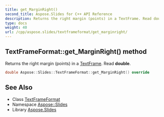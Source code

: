 ```yaml
---
title: get_MarginRight()
second_title: Aspose.Slides for C++ API Reference
description: Returns the right margin (points) in a TextFrame. Read double.
type: docs
weight: 40
url: /cpp/aspose.slides/textframeformat/get_marginright/
---
```

## TextFrameFormat::get_MarginRight() method


Returns the right margin (points) in a [TextFrame](../../textframe/). Read **double**.

```cpp
double Aspose::Slides::TextFrameFormat::get_MarginRight() override
```

## See Also

* Class [TextFrameFormat](./)
* Namespace [Aspose::Slides](../)
* Library [Aspose.Slides](../../)